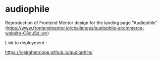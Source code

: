 # audiophile

Reproduction of Frontend Mentor design for the landing page "Audiophile" (https://www.frontendmentor.io/challenges/audiophile-ecommerce-website-C8cuSd_wx)

Link to deployment :

https://vieirahenrique.github.io/audiophile/
